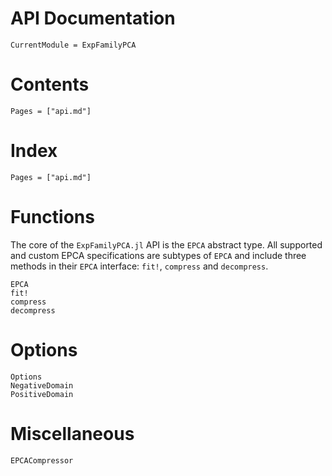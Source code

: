 # API Documentation

```@meta
CurrentModule = ExpFamilyPCA
```

# Contents

```@contents
Pages = ["api.md"]
```

# Index

```@index
Pages = ["api.md"]
```

# Functions

The core of the `ExpFamilyPCA.jl` API is the `EPCA` abstract type. All supported and custom EPCA specifications are subtypes of `EPCA` and include three methods in their `EPCA` interface: `fit!`, `compress` and `decompress`.

```@docs
EPCA
fit!
compress
decompress
```

# Options

```@docs
Options
NegativeDomain
PositiveDomain
```

# Miscellaneous 

```@docs
EPCACompressor
```
